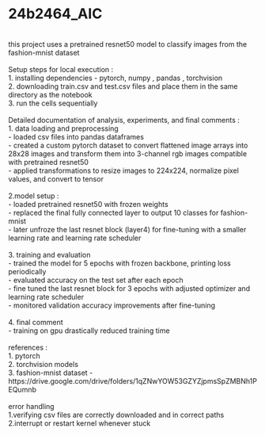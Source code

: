 # 24b2464_AIC
<br>
this project uses a pretrained resnet50 model to classify images from the fashion-mnist dataset
<br>
<br>
Setup steps for local execution :
<br>
1. installing dependencies - pytorch, numpy  , pandas , torchvision  <br>
2. downloading train.csv and test.csv files and place them in the same directory as the notebook<br>
3. run the cells sequentially<br>
<br>
Detailed documentation of analysis, experiments, and final comments :<br>
1. data loading and preprocessing <br>
- loaded csv files into pandas dataframes <br>
- created a custom pytorch dataset to convert flattened image arrays into 28x28 images and transform them into 3-channel rgb images compatible with pretrained resnet50<br>
- applied transformations to resize images to 224x224, normalize pixel values, and convert to tensor <br> <br>
2.model setup : <br>
- loaded pretrained resnet50 with frozen weights <br>
- replaced the final fully connected layer to output 10 classes for fashion-mnist <br>
- later unfroze the last resnet block (layer4) for fine-tuning with a smaller learning rate and learning rate scheduler <br> <br>
3. training and evaluation  <br>
-  trained the model for 5 epochs with frozen backbone, printing loss periodically <br>
- evaluated accuracy on the test set after each epoch <br>
- fine tuned the last resnet block for 3 epochs with adjusted optimizer and learning rate scheduler <br>
- monitored validation accuracy improvements after fine-tuning <br> <br>
4.  final comment <br>
- training on gpu drastically reduced training time  <br> <br> 
references : <br>
1. pytorch  <br>
2. torchvision models   <br>
3. fashion-mnist dataset - https://drive.google.com/drive/folders/1qZNwYOW53GZYZjpmsSpZMBNh1PEQumnb  <br> <br>
error handling <br>
1.verifying csv files are correctly downloaded and in correct paths  <br>
2.interrupt or restart kernel whenever stuck <br>








